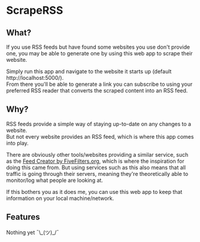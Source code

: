 # ScrapeRSS

## What?
If you use RSS feeds but have found some websites you use don't provide one, you may be able to generate one by using this web app to scrape their website.  

Simply run this app and navigate to the website it starts up (default http://localhost:5000/).  
From there you'll be able to generate a link you can subscribe to using your preferred RSS reader that converts the scraped content into an RSS feed.

## Why?
RSS feeds provide a simple way of staying up-to-date on any changes to a website.  
But not every website provides an RSS feed, which is where this app comes into play.  

There are obviously other tools/websites providing a similar service, such as the [Feed Creator by FiveFilters.org](http://createfeed.fivefilters.org/), which is where the inspiration for doing this came from. But using services such as this also means that all traffic is going through their servers, meaning they're theoretically able to monitor/log what people are looking at.  

If this bothers you as it does me, you can use this web app to keep that information on your local machine/network.

## Features
Nothing yet ¯\\_(ツ)\_/¯
